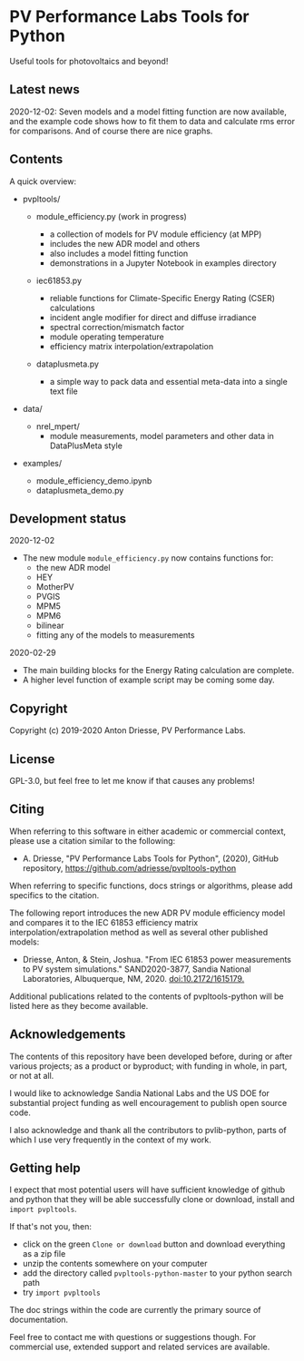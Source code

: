 # PV Performance Labs Tools for Python

Useful tools for photovoltaics and beyond!

Latest news
-----------

2020-12-02: Seven models and a model fitting function are now available, and the example code shows how to fit them to data and calculate rms error for comparisons. And of course there are nice graphs.


Contents
--------

A quick overview:

- pvpltools/
	- module_efficiency.py (work in progress)
		- a collection of models for PV module efficiency (at MPP)
		- includes the new ADR model and others
        - also includes a model fitting function
        - demonstrations in a Jupyter Notebook in examples directory
	- iec61853.py
		- reliable functions for Climate-Specific Energy Rating (CSER) calculations
		- incident angle modifier for direct and diffuse irradiance
		- spectral correction/mismatch factor
		- module operating temperature
		- efficiency matrix interpolation/extrapolation

	- dataplusmeta.py
		- a simple way to pack data and essential meta-data into a single text file

- data/
	- nrel_mpert/
		- module measurements, model parameters and other data in DataPlusMeta style

- examples/
    - module_efficiency_demo.ipynb
    - dataplusmeta_demo.py


Development status
------------------

2020-12-02
- The new module `module_efficiency.py` now contains functions for:
    - the new ADR model
    - HEY
    - MotherPV
    - PVGIS
    - MPM5
    - MPM6
    - bilinear
    - fitting any of the models to measurements

2020-02-29

- The main building blocks for the Energy Rating calculation are complete.
- A higher level function of example script may be coming some day.


Copyright
---------

Copyright (c) 2019-2020 Anton Driesse, PV Performance Labs.


License
-------

GPL-3.0, but feel free to let me know if that causes any problems!


Citing
------

When referring to this software in either academic or commercial context,
please use a citation similar to the following:

- A. Driesse,
"PV Performance Labs Tools for Python", (2020), GitHub repository,  https://github.com/adriesse/pvpltools-python

When referring to specific functions, docs strings or algorithms,
please add specifics to the citation.

The following report introduces the new ADR PV module efficiency model
and compares it to the IEC 61853 efficiency matrix interpolation/extrapolation method as well as several other published models:

- Driesse, Anton, & Stein, Joshua.
  "From IEC 61853 power measurements to PV system simulations."
  SAND2020-3877, Sandia National Laboratories, Albuquerque, NM, 2020. [doi:10.2172/1615179.][102]

[102]: https://pvpmc.sandia.gov/download/7737/

Additional publications related to the contents of pvpltools-python
will be listed here as they become available.


Acknowledgements
----------------

The contents of this repository have been developed
before, during or after various projects; as a product or byproduct;
with funding in whole, in part, or not at all.

I would like to acknowledge Sandia National Labs and the US DOE for
substantial project funding as well encouragement to publish open source code.

I also acknowledge and thank all the contributors to pvlib-python,
parts of which I use very frequently in the context of my work.


Getting help
------------

I expect that most potential users will have sufficient knowledge of github and python
that they will be able successfully clone or download, install and `import pvpltools`.

If that's not you, then:

 - click on the green `Clone or download` button and download everything as a zip file
 - unzip the contents somewhere on your computer
 - add the directory called `pvpltools-python-master` to your python search path
 - try `import pvpltools`

The doc strings within the code are currently the primary source of documentation.

Feel free to contact me with questions or suggestions though.
For commercial use, extended support and related services are available.
